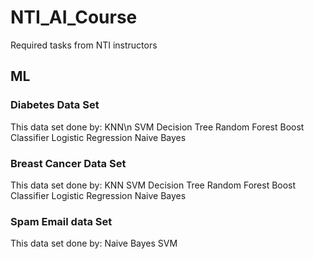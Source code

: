 # NTI_AI_Course
Required tasks from NTI instructors
## ML
### Diabetes Data Set
This data set done by: 
  KNN\n
  SVM
  Decision Tree
  Random Forest
  Boost Classifier
  Logistic Regression
  Naive Bayes
  
### Breast Cancer Data Set
This data set done by: 
  KNN
  SVM
  Decision Tree
  Random Forest
  Boost Classifier
  Logistic Regression
  Naive Bayes

### Spam Email data Set
This data set done by: 
  Naive Bayes
  SVM
